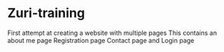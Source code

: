 # Zuri-training
First  attempt at creating a website with multiple pages
This contains an about me page
Registration page
Contact page and
Login page
